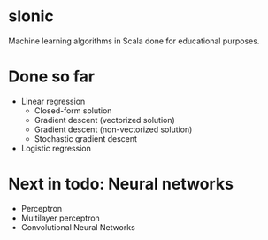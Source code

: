 slonic
======

Machine learning algorithms in Scala done for educational purposes.

Done so far
===

* Linear regression
    * Closed-form solution
    * Gradient descent (vectorized solution)
    * Gradient descent (non-vectorized solution)
    * Stochastic gradient descent
* Logistic regression

Next in todo: Neural networks
====

* Perceptron
* Multilayer perceptron
* Convolutional Neural Networks

